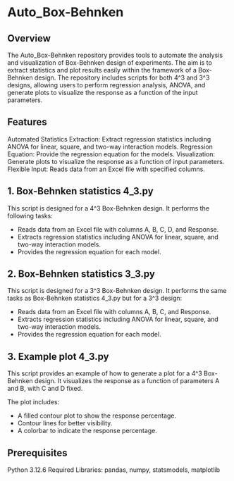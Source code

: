 # Auto_Box-Behnken

## Overview

The Auto_Box-Behnken repository provides tools to automate the analysis and visualization of Box-Behnken design of experiments. The aim is to extract statistics and plot results easily within the framework of a Box-Behnken design. The repository includes scripts for both 4^3 and 3^3 designs, allowing users to perform regression analysis, ANOVA, and generate plots to visualize the response as a function of the input parameters.

## Features

Automated Statistics Extraction: Extract regression statistics including ANOVA for linear, square, and two-way interaction models.
Regression Equation: Provide the regression equation for the models.
Visualization: Generate plots to visualize the response as a function of input parameters.
Flexible Input: Reads data from an Excel file with specified columns.


## 1. Box-Behnken statistics 4_3.py

This script is designed for a 4^3 Box-Behnken design. It performs the following tasks:

- Reads data from an Excel file with columns A, B, C, D, and Response.
- Extracts regression statistics including ANOVA for linear, square, and two-way interaction models.
- Provides the regression equation for each model.
 
## 2. Box-Behnken statistics 3_3.py

This script is designed for a 3^3 Box-Behnken design. It performs the same tasks as Box-Behnken statistics 4_3.py but for a 3^3 design:

- Reads data from an Excel file with columns A, B, C, and Response.
- Extracts regression statistics including ANOVA for linear, square, and two-way interaction models.
- Provides the regression equation for each model.
 
## 3. Example plot 4_3.py

This script provides an example of how to generate a plot for a 4^3 Box-Behnken design. It visualizes the response as a function of parameters A and B, with C and D fixed. 

The plot includes:

- A filled contour plot to show the response percentage.
- Contour lines for better visibility.
- A colorbar to indicate the response percentage.



## Prerequisites

Python 3.12.6
Required Libraries: pandas, numpy, statsmodels, matplotlib
